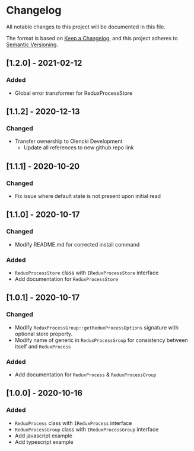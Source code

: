 # Changelog
All notable changes to this project will be documented in this file.

The format is based on [Keep a Changelog](https://keepachangelog.com/en/1.0.0/),
and this project adheres to [Semantic Versioning](https://semver.org/spec/v2.0.0.html).

## [1.2.0] - 2021-02-12
### Added
- Global error transformer for ReduxProcessStore

## [1.1.2] - 2020-12-13
### Changed
- Transfer ownership to Olencki Development
  - Update all references to new github repo link

## [1.1.1] - 2020-10-20
### Changed
- Fix issue where default state is not present upon initial read

## [1.1.0] - 2020-10-17
### Changed
- Modify README.md for corrected install command
### Added
- `ReduxProcessStore` class with `IReduxProcessStore` interface
- Add documentation for `ReduxProcessStore`

## [1.0.1] - 2020-10-17
### Changed
- Modify `ReduxProcessGroup::getReduxProcessOptions` signature with optional store property.
- Modify name of generic in `ReduxProcessGroup` for consistency between itself and `ReduxProcess`
### Added
- Add documentation for `ReduxProcess` & `ReduxProcessGroup`

## [1.0.0] - 2020-10-16
### Added
- `ReduxProcess` class with `IReduxProcess` interface
- `ReduxProcessGroup` class with `IReduxProcessGroup` interface
- Add javascript example
- Add typescript example
